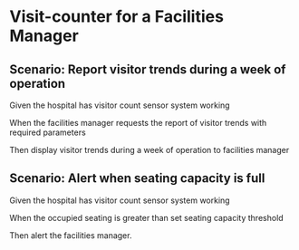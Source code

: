 # Visit-counter for a Facilities Manager

## Scenario: Report visitor trends during a week of operation

  Given the hospital has visitor count sensor system working
  
  When the facilities manager requests the report of visitor trends with required parameters
  
  Then display visitor trends during a week of operation to facilities manager

## Scenario: Alert when seating capacity is full

  Given the hospital has visitor count sensor system working
  
  When the occupied seating is greater than set seating capacity threshold
  
  Then alert the facilities manager.
